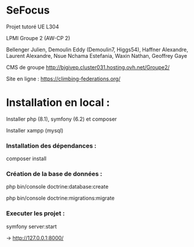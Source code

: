 # SeFocus

Projet tutoré UE L304

LPMI Groupe 2 (AW-CP 2)

Bellenger Julien, Demoulin Eddy (Demoulin7, Higgs54), Haffner Alexandre, Laurent Alexandre, Nsue Nchama Estefania, Waxin Nathan, Geoffrey Gaye

CMS de groupe http://bjgivep.cluster031.hosting.ovh.net/Groupe2/

Site en ligne : https://climbing-federations.org/ 

# Installation en local : 

Installer php (8.1), symfony (6.2) et composer

Installer xampp (mysql) 

### Installation des dépendances : 

composer install

### Création de la base de données : 

php bin/console doctrine:database:create 

php bin/console doctrine:migrations:migrate 

### Executer les projet : 

symfony server:start

-> http://127.0.0.1:8000/ 
